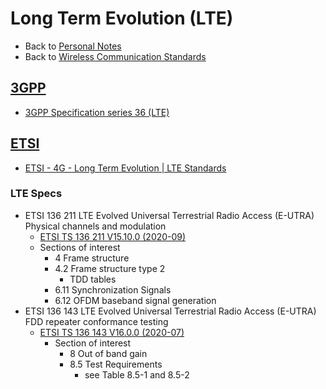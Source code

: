 # Long Term Evolution (LTE)

- Back to [Personal Notes](../README.md)
- Back to [Wireless Communication Standards](README.md)

## [3GPP](https://www.3gpp.org/)

- [3GPP Specification series 36 (LTE)][3GPP_36]

[3GPP_36]: https://www.3gpp.org/DynaReport/36-series.htm

## [ETSI](https://www.etsi.org/)

- [ETSI - 4G - Long Term Evolution | LTE Standards](https://www.etsi.org/technologies/mobile/4g)

### LTE Specs

- ETSI 136 211 LTE Evolved Universal Terrestrial Radio Access (E-UTRA) Physical channels and modulation
  - [ETSI TS 136 211 V15.10.0 (2020-09)](https://www.etsi.org/deliver/etsi_ts/136200_136299/136211/15.10.00_60/ts_136211v151000p.pdf)
  - Sections of interest
    - 4 Frame structure
    - 4.2 Frame structure type 2
      - TDD tables
    - 6.11 Synchronization Signals
    - 6.12 OFDM baseband signal generation
- ETSI 136 143 LTE Evolved Universal Terrestrial Radio Access (E-UTRA) FDD repeater conformance testing  
  - [ETSI TS 136 143 V16.0.0 (2020-07)](https://www.etsi.org/deliver/etsi_ts/136100_136199/136143/16.00.00_60/ts_136143v160000p.pdf)
    - Section of interest
      - 8 Out of band gain
      - 8.5 Test Requirements
        - see Table 8.5-1 and 8.5-2
